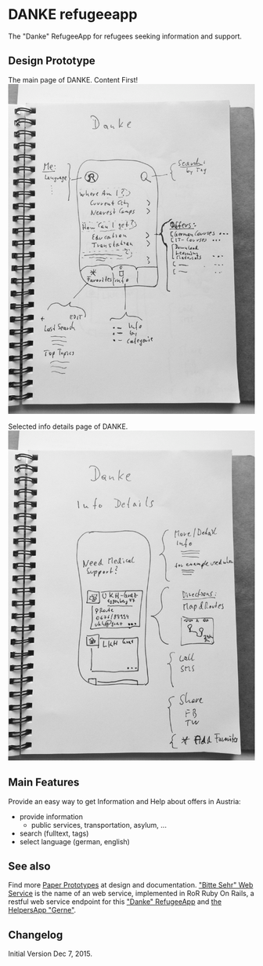 # DANKE refugeeapp
The "Danke" RefugeeApp for refugees seeking information and support.

## Design Prototype
The main page of DANKE. Content First! 
![DANKE Main Page](https://raw.githubusercontent.com/PrivateHelpers/doc/master/design/GUI-Paper-Prototype_DANKE-RefugeeApp_40-MAIN.png "DANKE Main Page")


Selected info details page of DANKE.
![DANKE Info Details](https://raw.githubusercontent.com/PrivateHelpers/doc/master/design/GUI-Paper-Prototype_DANKE-RefugeeApp_65-INFO-Details.png "DANKE Main Page")



## Main Features
Provide an easy way to get Information and Help about offers in Austria:

* provide information
	* public services, transportation, asylum, ...
* search (fulltext, tags)
* select language (german, english)

## See also

Find more [Paper Prototypes](https://github.com/PrivateHelpers/doc) at design and documentation. ["Bitte Sehr" Web Service](https://github.com/PrivateHelpers/ws) is the name of an web service, implemented in RoR Ruby On Rails, a restful web service endpoint for this ["Danke" RefugeeApp](https://github.com/PrivateHelpers/refugeeapp) and [the HelpersApp "Gerne"](https://github.com/PrivateHelpers/helpersapp).


## Changelog

Initial Version Dec 7, 2015.